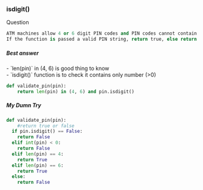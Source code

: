 <h3>isdigit()</h3>

Question
```python
ATM machines allow 4 or 6 digit PIN codes and PIN codes cannot contain anything but exactly 4 digits or exactly 6 digits.
If the function is passed a valid PIN string, return true, else return false.
```


<h5>Best answer</h5>
- `len(pin)` in (4, 6) is good thing to know <br>
- `isdigit()` function is to check it contains only number (>0)

```python
def validate_pin(pin):
    return len(pin) in (4, 6) and pin.isdigit()
```

<h5>My Dumn Try</h5>

```python
def validate_pin(pin):
    #return true or false
  if pin.isdigit() == False:
    return False
  elif int(pin) < 0:
    return False
  elif len(pin) == 4:
    return True
  elif len(pin) == 6:
    return True
  else:
    return False
```
